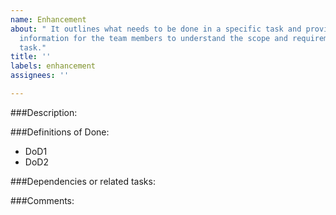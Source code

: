 ```yaml
---
name: Enhancement
about: " It outlines what needs to be done in a specific task and provides enough
  information for the team members to understand the scope and requirements of the
  task."
title: ''
labels: enhancement
assignees: ''

---
```


###Description:


###Definitions of Done:

- DoD1
- DoD2

###Dependencies or related tasks:


###Comments:
